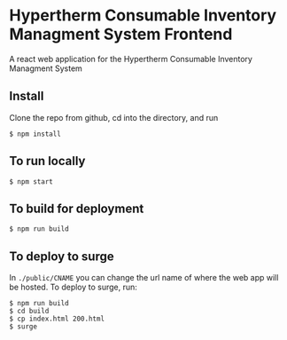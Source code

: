 # Hypertherm Consumable Inventory Managment System Frontend
A react web application for the Hypertherm Consumable Inventory Managment System
## Install
Clone the repo from github, cd into the directory, and run
```
$ npm install
```

## To run locally
```
$ npm start
```

## To build for deployment
```
$ npm run build
```

## To deploy to surge
In `./public/CNAME` you can change the url name of where the web app will be hosted. To deploy to surge, run:
```
$ npm run build
$ cd build
$ cp index.html 200.html
$ surge
```
